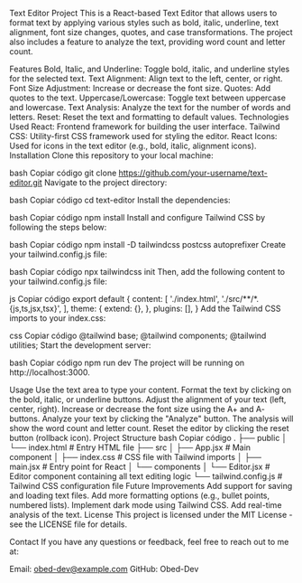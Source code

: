 Text Editor Project
This is a React-based Text Editor that allows users to format text by applying various styles such as bold, italic, underline, text alignment, font size changes, quotes, and case transformations. The project also includes a feature to analyze the text, providing word count and letter count.

Features
Bold, Italic, and Underline: Toggle bold, italic, and underline styles for the selected text.
Text Alignment: Align text to the left, center, or right.
Font Size Adjustment: Increase or decrease the font size.
Quotes: Add quotes to the text.
Uppercase/Lowercase: Toggle text between uppercase and lowercase.
Text Analysis: Analyze the text for the number of words and letters.
Reset: Reset the text and formatting to default values.
Technologies Used
React: Frontend framework for building the user interface.
Tailwind CSS: Utility-first CSS framework used for styling the editor.
React Icons: Used for icons in the text editor (e.g., bold, italic, alignment icons).
Installation
Clone this repository to your local machine:

bash
Copiar código
git clone https://github.com/your-username/text-editor.git
Navigate to the project directory:

bash
Copiar código
cd text-editor
Install the dependencies:

bash
Copiar código
npm install
Install and configure Tailwind CSS by following the steps below:

bash
Copiar código
npm install -D tailwindcss postcss autoprefixer
Create your tailwind.config.js file:

bash
Copiar código
npx tailwindcss init
Then, add the following content to your tailwind.config.js file:

js
Copiar código
export default {
  content: [
    './index.html',
    './src/**/*.{js,ts,jsx,tsx}',
  ],
  theme: {
    extend: {},
  },
  plugins: [],
}
Add the Tailwind CSS imports to your index.css:

css
Copiar código
@tailwind base;
@tailwind components;
@tailwind utilities;
Start the development server:

bash
Copiar código
npm run dev
The project will be running on http://localhost:3000.

Usage
Use the text area to type your content.
Format the text by clicking on the bold, italic, or underline buttons.
Adjust the alignment of your text (left, center, right).
Increase or decrease the font size using the A+ and A- buttons.
Analyze your text by clicking the "Analyze" button. The analysis will show the word count and letter count.
Reset the editor by clicking the reset button (rollback icon).
Project Structure
bash
Copiar código
.
├── public
│   └── index.html    # Entry HTML file
├── src
│   ├── App.jsx       # Main component
│   ├── index.css     # CSS file with Tailwind imports
│   ├── main.jsx      # Entry point for React
│   └── components
│       └── Editor.jsx # Editor component containing all text editing logic
└── tailwind.config.js # Tailwind CSS configuration file
Future Improvements
Add support for saving and loading text files.
Add more formatting options (e.g., bullet points, numbered lists).
Implement dark mode using Tailwind CSS.
Add real-time analysis of the text.
License
This project is licensed under the MIT License - see the LICENSE file for details.

Contact
If you have any questions or feedback, feel free to reach out to me at:

Email: obed-dev@example.com
GitHub: Obed-Dev
